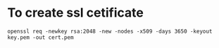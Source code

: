 # To create ssl cetificate
	openssl req -newkey rsa:2048 -new -nodes -x509 -days 3650 -keyout key.pem -out cert.pem